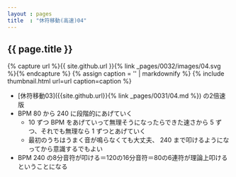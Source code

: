 ```yaml
---
layout : pages
title  : "休符移動(高速)04"
---
```


## {{ page.title }}

{% capture url %}{{ site.github.url }}{% link _pages/0032/images/04.svg %}{% endcapture %}
{% assign caption = '' | markdownify %}
{% include thumbnail.html url=url caption=caption %}

*  [休符移動03]({{site.github.url}}{% link _pages/0031/04.md %}) の2倍速版
* BPM 80 から 240 に段階的にあげていく
  * 10 ずつ BPM をあげていって無理そうになったらできた速さから 5 ずつ、それでも無理なら 1 ずつとあげていく
  * 最初のうちはうまく音が鳴らなくても大丈夫、 240 まで叩けるようになってから意識するでもよい
* BPM 240 の8分音符が叩ける＝120の16分音符＝80の6連符が理論上叩けるということになる

